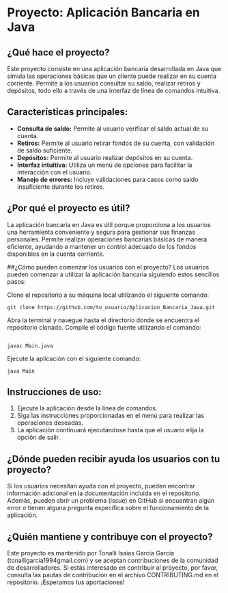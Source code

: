 # Proyecto: Aplicación Bancaria en Java

## ¿Qué hace el proyecto?
Este proyecto consiste en una aplicación bancaria desarrollada en Java que simula las operaciones básicas que un cliente puede realizar en su cuenta corriente. Permite a los usuarios consultar su saldo, realizar retiros y depósitos, todo ello a través de una interfaz de línea de comandos intuitiva.

## Características principales:
- **Consulta de saldo:** Permite al usuario verificar el saldo actual de su cuenta.
- **Retiros:** Permite al usuario retirar fondos de su cuenta, con validación de saldo suficiente.
- **Depósitos:** Permite al usuario realizar depósitos en su cuenta.
- **Interfaz intuitiva:** Utiliza un menú de opciones para facilitar la interacción con el usuario.
- **Manejo de errores:** Incluye validaciones para casos como saldo insuficiente durante los retiros.

## ¿Por qué el proyecto es útil?
La aplicación bancaria en Java es útil porque proporciona a los usuarios una herramienta conveniente y segura para gestionar sus finanzas personales. Permite realizar operaciones bancarias básicas de manera eficiente, ayudando a mantener un control adecuado de los fondos disponibles en la cuenta corriente.

##¿Cómo pueden comenzar los usuarios con el proyecto?
Los usuarios pueden comenzar a utilizar la aplicación bancaria siguiendo estos sencillos pasos:

Clone el repositorio a su máquina local utilizando el siguiente comando:
```
git clone https://github.com/tu_usuario/Aplicacion_Bancaria_Java.git
```
Abra la terminal y navegue hasta el directorio donde se encuentra el repositorio clonado.
Compile el código fuente utilizando el comando:

```

javac Main.java
```

Ejecute la aplicación con el siguiente comando:

```
java Main

```
## Instrucciones de uso:
1. Ejecute la aplicación desde la línea de comandos.
2. Siga las instrucciones proporcionadas en el menú para realizar las operaciones deseadas.
3. La aplicación continuará ejecutándose hasta que el usuario elija la opción de salir.

## ¿Dónde pueden recibir ayuda los usuarios con tu proyecto?
Si los usuarios necesitan ayuda con el proyecto, pueden encontrar información adicional en la documentación incluida en el repositorio. Además, pueden abrir un problema (issue) en GitHub si encuentran algún error o tienen alguna pregunta específica sobre el funcionamiento de la aplicación.

## ¿Quién mantiene y contribuye con el proyecto?
Este proyecto es mantenido por Tonalli Isaias Garcia Garcia (tonalligarcia1994gmail.com) y se aceptan contribuciones de la comunidad de desarrolladores. Si estás interesado en contribuir al proyecto, por favor, consulta las pautas de contribución en el archivo CONTRIBUTING.md en el repositorio. ¡Esperamos tus aportaciones!

